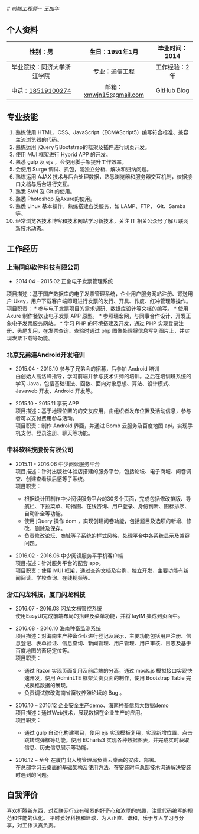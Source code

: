 ###### # 前端工程师-- 王加年

## 个人资料

| 性别：男 | 生日：1991年1月 | 毕业时间：2014 |
| :-: | :-: | :-: |
| 毕业院校：同济大学浙江学院 | 专业：通信工程 | 工作经验：2年 |
| 电话：[18519100274](tel:18519100274) | 邮箱：xmwjn15@gmail.com | [GitHub](https://github.com/CarnivalO) [Blog](http://carnivalo.top) |

## 专业技能

1. 熟练使用 HTML、CSS、JavaScript（ECMAScript5）编写符合标准、兼容主流浏览器的代码。
2. 熟练运用 jQuery与Bootstrap的框架及插件进行网页开发。  
3. 使用 MUI 框架进行 Hybrid APP 的开发。  
4. 熟悉 gulp 及 ejs ，会使用脚手架提升工作效率。
5. 会使用 Surge 调试、抓包，能独立分析、解决和归纳问题。  
6. 熟练运用 AJAX 技术与后台处理数据，熟悉浏览器和服务器交互机制，依据接口文档与后台进行交互。  
7. 熟悉 SVN 及 Git 的使用。  
8. 熟悉 Photoshop 及Axure的使用。  
9. 熟悉 Linux 基本操作，熟练搭建各类服务，如 LAMP、FTP、 Git、Samba 等。  
10. 经常浏览各技术博客和技术网站学习新技术，关注 IT 相关公众号了解互联网新技术动态。

## 工作经历

### 上海同印软件科技有限公司

* 2014.04 – 2015.02	正象电子发票管理系统  

项目描述：基于国产数据库的电子发票管理系统，企业用户服务网站注册、寄送用户 Ukey，用户下载客户端即可进行发票的发行、开具、作废、红冲管理等操作。  
项目职责： 
    * 参与电子发票项目的需求调研、数据库设计等文档的编写。
    * 使用 Axure 制作餐饮业电子发票 APP 原型。
    * 参照瑞宏网，与同事合作设计、开发正象电子发票服务网站。
    * 学习 PHP 的环境搭建及开发，通过 PHP 实现登录注册、头尾复用，在发票查询、查验时通过 php 图像处理将信息写到图片上，并实现发票下载等功能。

### 北京兄弟连Android开发培训  

* 2015.04 - 2015.10 参与了兄弟会的招募，后参加 Android 培训  
由创始人高洛峰指导，学习前端并参与技术讲师的培训。之后在培训班系统的学习 Java，包括基础语法、函数、面向对象思想、算法、设计模式、Javaweb 开发、Android 开发等。

* 2015.10 - 2015.11 享玩 APP  
项目描述：基于地理位置的的交友应用，由组织者发布位置及活动信息，参与者可以支付费用参与活动。  
项目职责：制作 Android 界面，并通过 Bomb 云服务及百度地图 api，实现手机支付、登录注册、聊天等功能。

### 中科软科技股份有限公司  

* 2015.11 - 2016.06	中少阅读服务平台  
项目描述：针对出版社体验店搭建的服务平台，包括论坛、电子商城、问卷调查、创建查看读后感等子系统。  
项目职责：
    * 根据设计图制作中少阅读服务平台的30多个页面，完成包括修改排版、导航栏、下拉菜单、轮播图、在线咨询、用户登录、身份判断、图标排序、自动补全等功能。
    * 使用 jQuery 操作 dom ，实现创建问卷功能，包括题目及选项的新增、修改、删除及保存。
    * 负责修改论坛、商城等子系统的样式风格，处理平台中各系统显示及兼容问题。
 
* 2016.02 - 2016.06	中少阅读服务平手机客户端  
项目描述：针对服务平台的配套 app。  
项目职责：使用 MUI 框架，通过查询文档及实例，独立开发，主要功能有新闻阅读、学校查询、在线视频等。

### 浙江闪龙科技，厦门闪龙科技

* 2016.07 - 2016.08	闪龙文档管控系统   
使用EasyUI完成前端布局的搭建及菜单功能，并将 layIM 集成到页面中。  

* 2016.08 - 2016.10	[海南种畜监测系统](http://61.164.221.2:8083/)  
项目描述：对海南生产种畜企业进行登记及展示，主要功能包括用户注册、信息登记、表单验证、信息查询、新闻管理、用户管理、用户审核、日志及基于百度地图的畜场定位等。  
项目职责：  
    * 通过 Razor 实现页面复用及前后端的分离，通过 mock.js 模拟接口实现快速开发，使用 AdminLTE 框架负责页面的制作，使用 Bootstrap Table 完成表格数据的展现。
    * 负责调试修改海南省畜牧养殖论坛的 Bug 。

* 2016.10 – 2016.12	[企业安全生产demo](http://carnivalo.top/2017/03/23/%E9%A1%B5%E9%9D%A2/pages/page8/html/)、[海南种畜信息大数据demo](http://carnivalo.top/2017/03/23/%E9%A1%B5%E9%9D%A2/pages/page7/html/)   
项目描述：通过Web技术，展现数据在企业生产的应用。  
项目职责：
    * 通过 gulp 自动化构建项目，使用 ejs 实现模板复用，实现新增位置、点击跳转或弹框等功能。使用 ECharts3 实现各种数据图表，并完成实时获取信息、历史信息展示等功能。
* 2016.12 – 至今   在厦门出入境管理局负责云桌面的安装、部署。  
在总部学习云桌面的基础架构及使用方法，在安装时与总部技术沟通解决安装时遇到的问题。  

## 自我评价
喜欢折腾新东西，对互联网行业有强烈的好奇心和浓厚的兴趣，注重代码编写的规范和性能的优化。
平时爱好科技和篮球，为人正直、谦和，乐于与人学习与分享，对工作认真负责。





